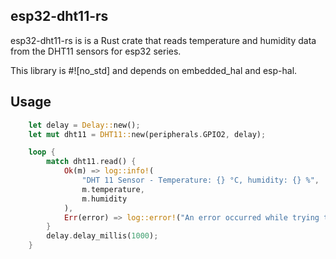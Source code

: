 
## esp32-dht11-rs

esp32-dht11-rs is is a Rust crate that reads temperature and humidity data from the DHT11 sensors for esp32 series. 

This library is #![no_std] and depends  on embedded_hal and esp-hal.

## Usage
 
 
```rust
    let delay = Delay::new();
    let mut dht11 = DHT11::new(peripherals.GPIO2, delay);

    loop {
        match dht11.read() {
            Ok(m) => log::info!(
                "DHT 11 Sensor - Temperature: {} °C, humidity: {} %",
                m.temperature,
                m.humidity
            ),
            Err(error) => log::error!("An error occurred while trying to read sensor: {:?}", error),
        }
        delay.delay_millis(1000);
    }

 ```

